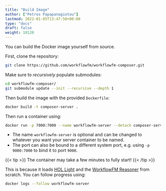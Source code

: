 ```yaml
---
title: "Build Image"
author: ["Petros Papapanagiotou"]
lastmod: 2022-01-05T13:47:50+00:00
type: "docs"
draft: false
weight: 10120
---
```


You can build the Docker image yourself from source.

First, clone the repository:

```sh
git clone https://github.com/workflowfm/workflowfm-composer.git
```

Make sure to _recursively_ populate submodules:

```sh
cd workflowfm-composer/
git submodule update --init --recursive --depth 1
```

Then build the image with the provided `Dockerfile`:

```sh
docker build -t composer-server .
```

Then run a container using:

```sh
docker run -p 7000:7000 --name workflowfm-server --detach composer-server
```

-   The name `workflowfm-server` is optional and can be changed to whatever you want your server container to be named.
-   The port can also be bound to a different system port, e.g. using `-p 9000:7000` to bind it to port `9000`.

{{< tip >}}
The container may take a few minutes to fully start!
{{< /tip >}}

This is because it loads [HOL Light](https://github.com/workflowfm/hol-light) and the [WorkflowFM Reasoner](https://github.com/workflowfm/workflowfm-reasoner) from scratch. You can follow progress using:

```sh
docker logs --follow workflowfm-server
```